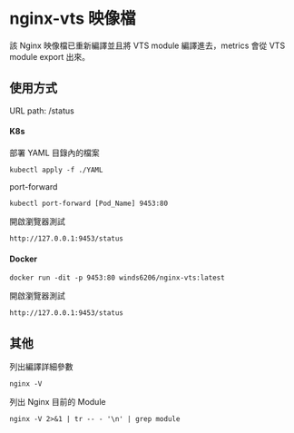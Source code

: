 # nginx-vts 映像檔

該 Nginx 映像檔已重新編譯並且將 VTS module 編譯進去，metrics 會從 VTS module export 出來。

## 使用方式

URL path: /status

#### K8s

部署 YAML 目錄內的檔案
```
kubectl apply -f ./YAML
```

port-forward
```
kubectl port-forward [Pod_Name] 9453:80
```

開啟瀏覽器測試
```
http://127.0.0.1:9453/status
```

#### Docker
```
docker run -dit -p 9453:80 winds6206/nginx-vts:latest
```

開啟瀏覽器測試
```
http://127.0.0.1:9453/status
```

## 其他

列出編譯詳細參數
```
nginx -V
```

列出 Nginx 目前的 Module
```
nginx -V 2>&1 | tr -- - '\n' | grep module
```
